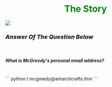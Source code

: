 <h1 align="center" style="color:green;">The Story</h1>
<img align="center" src="https://tryhackme-images.s3.amazonaws.com/user-uploads/63588b5ef586912c7d03c4f0/room-content/fa2b10afd679df9896a1de9ee2a4486b.svg">
<br>
<h3 style="font-style: italic; font-size: 18px; padding-right: 18px; font-weight:800">Answer Of The Question Below</h3>
<br>
<h5>What is McGreedy's personal email address?</h5>
<br>
``` python
    t.mcgreedy@antarcticrafts.thm
```
